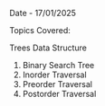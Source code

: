 Date - 17/01/2025

Topics Covered:

Trees Data Structure

1. Binary Search Tree
2. Inorder Traversal
3. Preorder Traversal
4. Postorder Traversal

